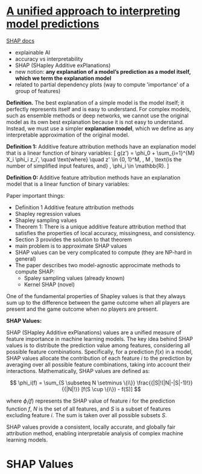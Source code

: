 
# [A unified approach to interpreting model predictions](https://drive.google.com/file/d/16EB_r2xMpIwWTbmqSCzr_ajXOIg26oTb/view?usp=drive_link)

[SHAP docs](https://shap.readthedocs.io/en/latest/example_notebooks/overviews/An%20introduction%20to%20explainable%20AI%20with%20Shapley%20values.html)

- explainable AI
- accuracy vs interpretability
- SHAP (SHapley Additive exPlanations)
- new notion: **any explanation of a model’s prediction as a model itself, which we term the explanation model**
- related to partial dependency plots (way to compute 'importance' of a group of features)


**Definition.**  The best explanation of a simple model is the model itself; it perfectly represents itself and is easy to understand. For complex models, such as ensemble methods or deep networks, we cannot use the original model as its own best explanation because it is not easy to understand. Instead, we must use a simpler **explanation model**, which we define as any interpretable approximation of the original model.

**Definition 1:** Additive feature attribution methods have an explanation model that is a linear function of binary variables:
\[ g(z') = \phi_0 + \sum_{i=1}^{M} X_i \phi_i z_i', \quad \text{where} \quad z' \in \{0, 1\}^M, \, M \, \text{is the number of simplified input features, and} \, \phi_i \in \mathbb{R}. \]


**Definition 0:** Additive feature attribution methods have an explanation model that is a linear function of binary variables:  


Paper important things:
- Definition 1 Additive feature attribution methods
- Shapley regression values 
- Shapley sampling values 
- Theorem 1: There is a unique additive feature attribution method that satisfies the properties of local accuracy, missingness, and consistency.
- Section 3 provides the solution to that theorem
- main problem is to approximate SHAP values
- SHAP values can be very complicated to compute (they are NP-hard in general)
- The paper describes two model-agnostic approcimate methods to compute SHAP:
    - Spaley sampling values (already known)
    - Kernel SHAP (novel)


One of the fundamental properties of Shapley values is that they always sum up to the difference between the game outcome when all players are present and the game outcome when no players are present.



**SHAP Values:**

SHAP (SHapley Additive exPlanations) values are a unified measure of feature importance in machine learning models. The key idea behind SHAP values is to distribute the prediction value among features, considering all possible feature combinations. Specifically, for a prediction $f(x)$ in a model, SHAP values allocate the contribution of each feature $i$ to the prediction by averaging over all possible feature combinations, taking into account their interactions. Mathematically, SHAP values are defined as:


$$
\phi_i(f) = \sum_{S \subseteq N \setminus \{i\}} \frac{{|S|!(|N|-|S|-1)!}}{{|N|!}} [f(S \cup \{i\}) - f(S)]
$$

where $\phi_i(f)$ represents the SHAP value of feature $i$ for the prediction function $f$, $N$ is the set of all features, and $S$ is a subset of features excluding feature $i$. The sum is taken over all possible subsets $S$.


SHAP values provide a consistent, locally accurate, and globally fair attribution method, enabling interpretable analysis of complex machine learning models.


# SHAP Values
